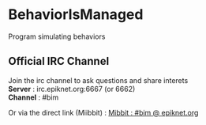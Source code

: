 BehaviorIsManaged
=================

Program simulating behaviors

## Official IRC Channel

Join the irc channel to ask questions and share interets<br />
**Server** : irc.epiknet.org:6667 (or 6662)<br />
**Channel** : #bim<br />

Or via the direct link (Miibbit) : 
[Mibbit : #bim @ epiknet.org](http://client00.chat.mibbit.com/?server=mibbit.epiknet.org%3A6662&channel=%23bim)
